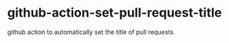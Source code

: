 # github-action-set-pull-request-title
github action to automatically set the title of pull requests
